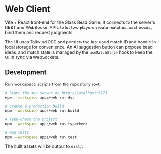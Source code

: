 # Web Client

Vite + React front‑end for the Glass Bead Game. It connects to the server's REST
and WebSocket APIs to let two players create matches, cast beads, bind them and
request judgments.

The UI uses Tailwind CSS and persists the last used match ID and handle in local
storage for convenience. An AI suggestion button can propose bead ideas, and
match state is managed by the `useMatchState` hook to keep the UI in sync via
WebSockets.

## Development

Run workspace scripts from the repository root:

```bash
# Start the dev server on http://localhost:5173
npm --workspace apps/web run dev

# Create a production build
npm --workspace apps/web run build

# Type‑check the project
npm --workspace apps/web run typecheck

# Run tests
npm --workspace apps/web run test
```

The built assets will be output to `dist/`.
